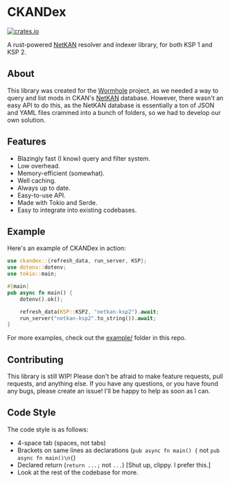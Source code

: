 # CKANDex

[![crates.io](https://img.shields.io/crates/v/ckandex?style=flat-square)](https://crates.io/crates/ckandex)

A rust-powered [NetKAN](https://github.com/KSP-CKAN/NetKAN) resolver and indexer library, for both KSP 1 and KSP 2.

## About

This library was created for the [Wormhole](https://github.com/RedstoneWizard08/Wormhole) project, as we needed a way to query and list mods in CKAN's [NetKAN](https://github.com/KSP-CKAN/NetKAN) database. However, there wasn't an easy API to do this, as the NetKAN database is essentially a ton of JSON and YAML files crammed into a bunch of folders, so we had to develop our own solution.

## Features

- Blazingly fast (I know) query and filter system.
- Low overhead.
- Memory-efficient (somewhat).
- Well caching.
- Always up to date.
- Easy-to-use API.
- Made with Tokio and Serde.
- Easy to integrate into existing codebases.

## Example

Here's an example of CKANDex in action:

```rs
use ckandex::{refresh_data, run_server, KSP};
use dotenv::dotenv;
use tokio::main;

#[main]
pub async fn main() {
    dotenv().ok();

    refresh_data(KSP::KSP2, "netkan-ksp2").await;
    run_server("netkan-ksp2".to_string()).await;
}
```

For more examples, check out the [example/](example/) folder in this repo.

## Contributing

This library is still WIP! Please don't be afraid to make feature requests, pull requests, and anything else. If you have any questions, or you have found any bugs, please create an issue! I'll be happy to help as soon as I can.

## Code Style

The code style is as follows:

- 4-space tab (spaces, not tabs)
- Brackets on same lines as declarations (`pub async fn main() {` not `pub async fn main()\n{`)
- Declared return (`return ...;` not `...`) [Shut up, clippy. I prefer this.]
- Look at the rest of the codebase for more.
